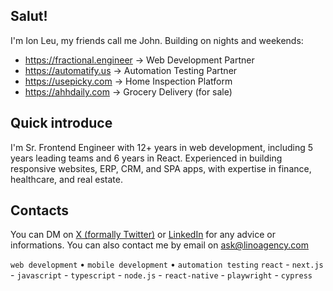 
## Salut!

I'm Ion Leu, my friends call me John. Building on nights and weekends:

- https://fractional.engineer → Web Development Partner
- https://automatify.us → Automation Testing Partner
- https://usepicky.com → Home Inspection Platform
- https://ahhdaily.com → Grocery Delivery (for sale)


## Quick introduce
I'm Sr. Frontend Engineer with 12+ years in web development, including 5 years leading teams and 6 years in React. Experienced in building responsive websites, ERP, CRM, and SPA apps, with expertise in finance, healthcare, and real estate.


## Contacts
You can DM on [X (formally Twitter)](https://x.com/ionleu) or [LinkedIn](https://linkedin.com/in/ionleu) for any advice or informations.
You can also contact me by email on ask@linoagency.com

`web development` • `mobile development` • `automation testing`
`react` - `next.js` - `javascript` - `typescript` - `node.js` - `react-native` - `playwright` - `cypress`
